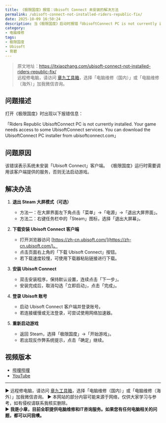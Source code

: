 ```yaml
---
title: 《极限国度》报错：Ubisoft Connect 未安装的解决方法
permalink: /ubisoft-connect-not-installed-riders-republic-fix/
date: 2025-10-09 16:50:24
description: 当《极限国度》启动时报错「UbisoftConnect PC is not currently installed」时，说明电脑缺少 Ubisoft Connect 客户端。本文介绍错误原因、客户端安装步骤，并补充两种关闭 Steam 大屏模式的方法。
category:
- 电脑维修
tags:
- 极限国度
- Ubisoft
- 育碧
---
```


> 原文地址：<https://itxiaozhang.com/ubisoft-connect-not-installed-riders-republic-fix/>  
> 远程修电脑，请访问 [章九工具箱](https://zhang9.com/)，选择「电脑维修（国内）」或「电脑维修（海外）」加我微信咨询。    


## 问题描述

打开《极限国度》时出现以下报错信息：

「Riders Republic
UbisoftConnect PC is not currently installed.
Your game needs access to some UbisoftConnect services.
You can download the UbisoftConnect PC installer from ubisoftconnect.com」

## 问题原因

该错误表示系统未安装「Ubisoft Connect」客户端。
《极限国度》运行时需要调用该客户端提供的服务，否则无法启动游戏。

## 解决办法

1. **退出 Steam 大屏模式（可选）**

   * 方法一：在大屏界面左下角点击「菜单」→「电源」→「退出大屏界面」。
   * 方法二：右键任务栏中的「Steam」图标，选择「退出大屏幕」。

2. **下载安装 Ubisoft Connect 客户端**

   * 打开浏览器访问 [https://zh-cn.ubisoft.com/](https://zh-cn.ubisoft.com/)。
   * 点击页面右上角的「下载 Ubisoft Connect」按钮。
   * 若下载速度较慢，可使用下载器粘贴链接进行下载。

3. **安装 Ubisoft Connect**

   * 双击安装程序，保持默认设置，连续点击「下一步」。
   * 安装完成后，取消勾选「立即启动」，点击「完成」。

4. **登录 Ubisoft 账号**

   * 启动 Ubisoft Connect 客户端并登录账号。
   * 若连接缓慢或无法登录，可尝试使用网络加速器。

5. **重新启动游戏**

   * 返回 Steam，选择「极限国度」→「开始游戏」。
   * 若出现反作弊系统提示，点击「确定」继续。


## 视频版本

- [哔哩哔哩](https://space.bilibili.com/3546607630944387)
- [YouTube](https://www.youtube.com/@itxiaozhang)

---
▶ 远程修电脑，请访问 [章九工具箱](https://zhang9.com/)，选择「电脑维修（国内）」或「电脑维修（海外）」加我微信咨询。 
▶ 本网站的部分内容可能来源于网络，仅供大家学习与参考，如有侵权请联系我核实删除。  
▶ **我是小章，目前全职提供电脑维修和IT咨询服务。如果您有任何电脑相关的问题，都可以问我噢。**  
